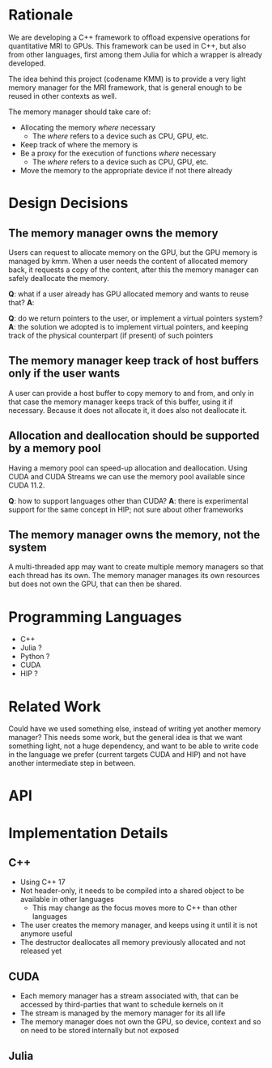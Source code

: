 

# Rationale

We are developing a C++ framework to offload expensive operations for quantitative MRI to GPUs. This framework can be used in C++, but also from other languages, first among them Julia for which a wrapper is already developed.

The idea behind this project (codename KMM) is to provide a very light memory manager for the MRI framework, that is general enough to be reused in other contexts as well.

The memory manager should take care of:
* Allocating the memory *where* necessary
    * The *where* refers to a device such as CPU, GPU, etc.
* Keep track of where the memory is
* Be a proxy for the execution of functions *where* necessary
    * The *where* refers to a device such as CPU, GPU, etc.
* Move the memory to the appropriate device if not there already

# Design Decisions

## The memory manager owns the memory

Users can request to allocate memory on the GPU, but the GPU memory is managed by kmm. When a user needs the content of allocated memory back, it requests a copy of the content, after this the memory manager can safely deallocate the memory.

**Q**: what if a user already has GPU allocated memory and wants to reuse that?
**A**:

**Q**: do we return pointers to the user, or implement a virtual pointers system?
**A**: the solution we adopted is to implement virtual pointers, and keeping track of the physical counterpart (if present) of such pointers

## The memory manager keep track of host buffers only if the user wants

A user can provide a host buffer to copy memory to and from, and only in that case the memory manager keeps track of this buffer, using it if necessary. Because it does not allocate it, it does also not deallocate it.

## Allocation and deallocation should be supported by a memory pool

Having a memory pool can speed-up allocation and deallocation. Using CUDA and CUDA Streams we can use the memory pool available since CUDA 11.2.

**Q**: how to support languages other than CUDA?
**A**: there is experimental support for the same concept in HIP; not sure about other frameworks

## The memory manager owns the memory, not the system

A multi-threaded app may want to create multiple memory managers so that each thread has its own. The memory manager manages its own resources but does not own the GPU, that can then be shared.

# Programming Languages

- C++
- Julia ?
- Python ?
- CUDA
- HIP ?

# Related Work

Could have we used something else, instead of writing yet another memory manager?
This needs some work, but the general idea is that we want something light, not a huge dependency, and want to be able to write code in the language we prefer (current targets CUDA and HIP) and not have another intermediate step in between.

# API

# Implementation Details

## C++

- Using C++ 17
- Not header-only, it needs to be compiled into a shared object to be available in other languages
    - This may change as the focus moves more to C++ than other languages
- The user creates the memory manager, and keeps using it until it is not anymore useful
- The destructor deallocates all memory previously allocated and not released yet

## CUDA

- Each memory manager has a stream associated with, that can be accessed by third-parties that want to schedule kernels on it
- The stream is managed by the memory manager for its all life
- The memory manager does not own the GPU, so device, context and so on need to be stored internally but not exposed

## Julia

